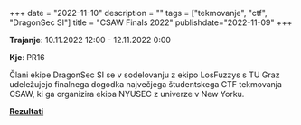 +++
date = "2022-11-10"
description = ""
tags = ["tekmovanje", "ctf", "DragonSec SI"]
title = "CSAW Finals 2022"
publishdate="2022-11-09"
+++

**Trajanje**: 10.11.2022 12:00 - 12.11.2022 0:00

**Kje**: PR16

Člani ekipe DragonSec SI se v sodelovanju z ekipo LosFuzzys s TU Graz udeležujejo finalnega dogodka največjega študentskega CTF tekmovanja CSAW, ki ga organizira ekipa NYUSEC z univerze v New Yorku.

<!--more-->

[**Rezultati**](https://ctf.csaw.io/scoreboard)
